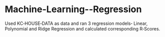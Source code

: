 # Machine-Learning--Regression
Used KC‐HOUSE‐DATA as data and ran 3 regression models‐ Linear,
Polynomial and Ridge Regression and calculated corresponding
R‐Scores.
